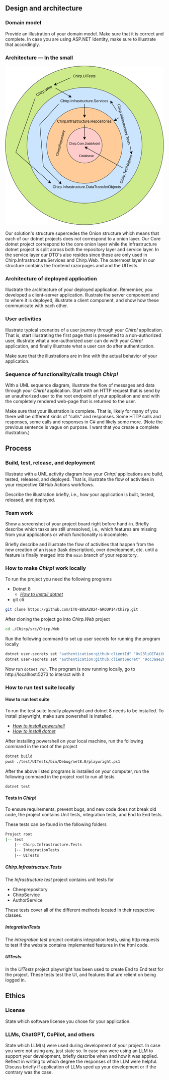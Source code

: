 ## Design and architecture

### Domain model

Provide an illustration of your domain model.
Make sure that it is correct and complete.
In case you are using ASP.NET Identity, make sure to illustrate that accordingly.

### Architecture — In the small

![SVG Image](./diagrams/Onion.drawio.svg)

Our solution's structure supercedes the Onion structure which means that
each of our dotnet projects does not correspond to a onion layer. Our Core dotnet project correspond to
the core onion layer while the Infrastructure dotnet project is split across both
the repository layer and service layer. In the service layer our DTO's also resides since these are only
used in Chirp.Infrastructure.Services and Chirp.Web. The outermost layer in our structure contains the frontend
razorpages and and the UITests.

### Architecture of deployed application


Illustrate the architecture of your deployed application.
Remember, you developed a client-server application.
Illustrate the server component and to where it is deployed, illustrate a client component, and show how these communicate with each other.

### User activities

Illustrate typical scenarios of a user journey through your _Chirp!_ application.
That is, start illustrating the first page that is presented to a non-authorized user, illustrate what a non-authorized user can do with your _Chirp!_ application, and finally illustrate what a user can do after authentication.

Make sure that the illustrations are in line with the actual behavior of your application.

### Sequence of functionality/calls trough _Chirp!_

With a UML sequence diagram, illustrate the flow of messages and data through your _Chirp!_ application.
Start with an HTTP request that is send by an unauthorized user to the root endpoint of your application and end with the completely rendered web-page that is returned to the user.

Make sure that your illustration is complete.
That is, likely for many of you there will be different kinds of "calls" and responses.
Some HTTP calls and responses, some calls and responses in C# and likely some more.
(Note the previous sentence is vague on purpose. I want that you create a complete illustration.)

## Process

### Build, test, release, and deployment

Illustrate with a UML activity diagram how your _Chirp!_ applications are build, tested, released, and deployed.
That is, illustrate the flow of activities in your respective GitHub Actions workflows.

Describe the illustration briefly, i.e., how your application is built, tested, released, and deployed.

### Team work

Show a screenshot of your project board right before hand-in.
Briefly describe which tasks are still unresolved, i.e., which features are missing from your applications or which functionality is incomplete.

Briefly describe and illustrate the flow of activities that happen from the new creation of an issue (task description), over development, etc. until a feature is finally merged into the `main` branch of your repository.

### How to make _Chirp!_ work locally

To run the project you need the following programs

- Dotnet 8
    - [_How to install dotnet_](https://learn.microsoft.com/en-us/dotnet/core/install/) 
- git cli

```sh
git clone https://github.com/ITU-BDSA2024-GROUP14/Chirp.git
```

After cloning the project go into _Chirp.Web_ project
```sh
cd ./Chirp/src/Chirp.Web
```
Run the following command to set up user secrets for running the program locally
```sh
dotnet user-secrets set "authentication:github:clientId" "Ov23liOEFAiXHOnNGkH3"
dotnet user-secrets set "authentication:github:clientSecret" "9cc3aae28d9e5fdfe27f42158842f92687964382"
```

Now run ```dotnet run```. The program is now running locally, go to http://localhost:5273 to interact with it


### How to run test suite locally

#### How to run test suite

To run the test suite locally playwright and dotnet 8 needs to be installed. To install playwright, make sure powershell is installed. 

- [_How to install powershell_](https://learn.microsoft.com/en-us/powershell/scripting/install/installing-powershell?view=powershell-7.4)
- [_How to install dotnet_](https://learn.microsoft.com/en-us/dotnet/core/install/) 

After installing powershell on your local machine, run the following command in the root of the project
```sh
dotnet build
pwsh ./test/UITests/bin/Debug/net8.0/playwright.ps1
```
After the above listed  programs is installed on your computer, run the following command in the project root to run all tests
```sh
dotnet test
```

#### Tests in _Chirp!_
To ensure requirements, prevent bugs, and new code does not break old code, the project contains Unit tests, integration tests, and End to End tests.

These tests can be found in the following folders
```sh
Project root
|-- test
    |-- Chirp.Infrastructure.Tests
    |-- IntegrationTests
    |-- UITests
```

##### Chirp.Infrastructure.Tests
The _Infrastructure test_ project contains unit tests for

- Cheeprepository
- ChirpService
- AuthorService

These tests cover all of the different methods located in their respective classes.

##### IntegrationTests
The _intregration test_ project contains integration tests, using http requests to test if the website contains implemented features in the html code.

##### UITests
In the _UITests_ project playwright has been used to create End to End test for the project. These tests test the UI, and features that are relient on being logged in.

## Ethics

### License

State which software license you chose for your application.

### LLMs, ChatGPT, CoPilot, and others

State which LLM(s) were used during development of your project.
In case you were not using any, just state so.
In case you were using an LLM to support your development, briefly describe when and how it was applied.
Reflect in writing to which degree the responses of the LLM were helpful.
Discuss briefly if application of LLMs sped up your development or if the contrary was the case.

